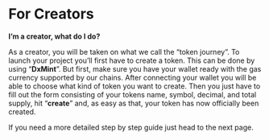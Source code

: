 # For Creators

**I’m a creator, what do I do?**

As a creator, you will be taken on what we call the “token journey”. To launch your project you’ll first have to create a token. This can be done by using “**DxMint**”. But first, make sure you have your wallet ready with the gas currency supported by our chains. After connecting your wallet you will be able to choose what kind of token you want to create. Then you just have to fill out the form consisting of your tokens name, symbol, decimal, and total supply, hit “**create**” and, as easy as that, your token has now officially been created.

&#x20;

If you need a more detailed step by step guide just head to the next page.
